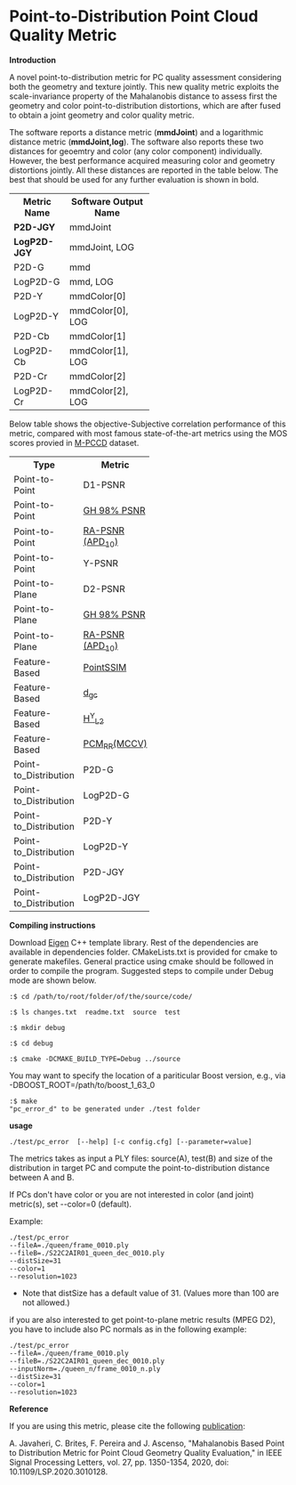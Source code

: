 # Point-to-Distribution Point Cloud Quality Metric
<b>Introduction</b>
<p>A novel point-to-distribution metric for PC quality assessment considering both the geometry and texture jointly. This new quality metric exploits the scale-invariance property of the Mahalanobis distance to assess first the geometry and color point-to-distribution distortions, which are after fused to obtain a joint geometry and color quality metric.</p>
<p> The software reports a distance metric (<b>mmdJoint</b>) and a logarithmic distance metric (<b>mmdJoint,log</b>). The software also reports these two distances for geoemtry and color (any color component) individually. However, the best performance acquired measuring color and geometry distortions jointly. All these distances are reported in the table below. The best that should be used for any further evaluation is shown in bold. </p>

<table style="width:50%" align="center">
  <tr>
    <th>Metric Name</th>
    <th>Software Output Name</th>
  </tr>
  <tr>
    <td><b>P2D-JGY</b></td>
    <td>mmdJoint</td>
  </tr>
  <tr>
    <td><b>LogP2D-JGY</b></td>
    <td>mmdJoint, LOG</td>
  </tr>
  <tr>
    <td>P2D-G</td>
    <td>mmd</td>
  </tr>
  <tr>
    <td>LogP2D-G</td>
    <td>mmd, LOG</td>
  </tr>
  <tr>
    <td>P2D-Y</td>
    <td>mmdColor[0]</td>
  </tr>
  <tr>
    <td>LogP2D-Y</td>
    <td>mmdColor[0], LOG</td>
  </tr>
  <tr>
    <td>P2D-Cb</td>
    <td>mmdColor[1]</td>
  </tr>
  <tr>
    <td>LogP2D-Cb</td>
    <td>mmdColor[1], LOG</td>
  </tr>
  <tr>
    <td>P2D-Cr</td>
    <td>mmdColor[2]</td>
  </tr>
  <tr>
    <td>LogP2D-Cr</td>
    <td>mmdColor[2], LOG</td>
  </tr>
</table>
</p>
<p> Below table shows the objective-Subjective correlation performance of this metric, compared with most famous state-of-the-art metrics using the MOS scores provied in <a href="https://www.epfl.ch/labs/mmspg/downloads/quality-assessment-for-point-cloud-compression">M-PCCD</a> dataset. </p>
<table style="width:50%" align="center">
  <tr>
    <th>Type</th>
    <th>Metric</th>
    <th>SROCC</th> 
    <th>PLCC</th>
    <th>RMSE</th>
  </tr>
  <tr>
    <td>Point-to-Point</td>
    <td>D1-PSNR</td>
    <td>79.1</td>
    <td>77.7</td>
    <td>0.857</td>
  </tr>
  <tr>
    <td>Point-to-Point</td>
    <td><a href="https://ieeexplore.ieee.org/abstract/document/9123087/">GH 98% PSNR</a></td>
    <td>86.9</td>
    <td>84.6</td>
    <td>0.726</td>
  </tr>
  <tr>
    <td>Point-to-Point</td>
    <td><a href="https://ieeexplore.ieee.org/abstract/document/9191233">RA-PSNR (APD<sub>10</sub>)</a></td>
    <td>90.2</td>
    <td>88.8</td>
    <td>0.626</td>
  </tr>
  <tr>
    <td>Point-to-Point</td>
    <td>Y-PSNR</td>
    <td>66.2</td>
    <td>67.1</td>
    <td>1.009</td>
  </tr>
  <tr>
    <td>Point-to-Plane</td>
    <td>D2-PSNR</td>
    <td>83.8</td>
    <td>80.5</td>
    <td>0.808</td>
  </tr>
  <tr>
    <td>Point-to-Plane</td>
    <td><a href="https://ieeexplore.ieee.org/abstract/document/9123087/">GH 98% PSNR</a></td>
    <td>87.9</td>
    <td>84.3</td>
    <td>0.731</td>
  </tr>
  <tr>
    <td>Point-to-Plane</td>
    <td><a href="https://ieeexplore.ieee.org/abstract/document/9191233">RA-PSNR (APD<sub>10</sub>)</a></td>
    <td>89.9</td>
    <td>88.9</td>
    <td>0.622</td>
  </tr>
  <tr>
    <td>Feature-Based</td>
    <td><a href="https://ieeexplore.ieee.org/abstract/document/9106005">PointSSIM</a></td>
    <td>91.8</td>
    <td>92.6</td>
    <td>0.514</td>
  </tr>
  <tr>
    <td>Feature-Based</td>
    <td><a href="https://ieeexplore.ieee.org/abstract/document/9123089">d<sub>gc</sub></a></td>
    <td>92.0</td>
    <td>90.4</td>
    <td>0.585</td>
  </tr>
  <tr>
    <td>Feature-Based</td>
    <td><a href="https://ieeexplore.ieee.org/abstract/document/9123089">H<sup>Y</sup><sub>L2</sub></a></td>
    <td>88.4</td>
    <td>85.3</td>
    <td>0.710</td>
  </tr>
  <tr>
    <td>Feature-Based</td>
    <td><a href="https://ieeexplore.ieee.org/abstract/document/9198142">PCM<sub>RR</sub>(MCCV)</a></td>
    <td>90.7</td>
    <td>90.2</td>
    <td>0.573</td>
  </tr>
  <tr>
    <td>Point-to_Distribution</td>
    <td>P2D-G</td>
    <td>89.0</td>
    <td>87.3</td>
    <td>0.663</td>
  </tr>
  <tr>
    <td>Point-to_Distribution</td>
    <td>LogP2D-G</td>
    <td>89.0</td>
    <td>87.3</td>
    <td>0.664</td>
  </tr>
  <tr>
    <td>Point-to_Distribution</td>
    <td>P2D-Y</td>
    <td>89.3</td>
    <td>90.5</td>
    <td>0.578</td>
  </tr>
  <tr>
    <td>Point-to_Distribution</td>
    <td>LogP2D-Y</td>
    <td>89.3</td>
    <td>90.7</td>
    <td>0.574</td>
  </tr>
  <tr>
    <td>Point-to_Distribution</td>
    <td>P2D-JGY</td>
    <td><b>93.8</b></td>
    <td><b>92.9</b></td>
    <td>0.503</td>
  </tr>
  <tr>
    <td>Point-to_Distribution</td>
    <td>LogP2D-JGY</td>
    <td><b>93.8</b></td>
    <td><b>92.9</b></td>
    <td><b>0.502</b></td>
  </tr>
</table>
   
   
<b>Compiling instructions</b>

   Download <a href="http://eigen.tuxfamily.org/index.php?title=Main_Page">Eigen</a> C++ template library. 
   Rest of the dependencies are available in dependencies folder.
   CMakeLists.txt is provided for cmake to generate makefiles. General
   practice using cmake should be followed in order to compile the
   program. Suggested steps to compile under Debug mode are shown below.
   ```console
   :$ cd /path/to/root/folder/of/the/source/code/
   ```
   ```console
   :$ ls changes.txt  readme.txt  source  test
   ```
   
   ```console
   :$ mkdir debug
   ```
   
   ```console
   :$ cd debug
   ```
   ```console
   :$ cmake -DCMAKE_BUILD_TYPE=Debug ../source
   ```
   
   You may want to specify the location of a pariticular Boost version,
   e.g., via -DBOOST_ROOT=/path/to/boost_1_63_0

   ```console
   :$ make
   "pc_error_d" to be generated under ./test folder
   ```
   
<b> usage </b>

   ```console
   ./test/pc_error  [--help] [-c config.cfg] [--parameter=value]
   ```

   The metrics takes as input a PLY files: source(A), test(B) and size of the distribution in target PC 
   and compute the point-to-distribution distance between A and B.

   If PCs don't have color or you are not interested in color (and joint) metric(s), set --color=0 (default). 

   Example:
   
   ```console
   ./test/pc_error 
   --fileA=./queen/frame_0010.ply 
   --fileB=./S22C2AIR01_queen_dec_0010.ply 
   --distSize=31
   --color=1
   --resolution=1023
   ```
   
   * Note that distSize has a default value of 31. (Values more than 100 are not allowed.)
   
   if you are also interested to get point-to-plane metric results (MPEG D2), you have to include also PC normals as in the following example:
   ```console
   ./test/pc_error 
   --fileA=./queen/frame_0010.ply 
   --fileB=./S22C2AIR01_queen_dec_0010.ply 
   --inputNorm=./queen_n/frame_0010_n.ply
   --distSize=31 
   --color=1 
   --resolution=1023
   ```

<b> Reference </b>

   If you are using this metric, please cite the following <a href="https://ieeexplore.ieee.org/document/9143408?title=Main_Page">publication</a>:
   
A. Javaheri, C. Brites, F. Pereira and J. Ascenso, "Mahalanobis Based Point to Distribution Metric for Point Cloud Geometry Quality Evaluation," in IEEE Signal Processing Letters, vol. 27, pp. 1350-1354, 2020, doi: 10.1109/LSP.2020.3010128.
